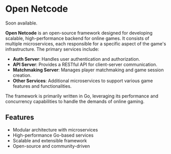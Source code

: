 # Open Netcode
Soon available.

**Open Netcode** is an open-source framework designed for developing scalable, high-performance backend for online games. It consists of multiple microservices, each responsible for a specific aspect of the game's infrastructure. The primary services include:

- **Auth Server**: Handles user authentication and authorization.
- **API Server**: Provides a RESTful API for client-server communication.
- **Matchmaking Server**: Manages player matchmaking and game session creation.
- **Other Services**: Additional microservices to support various game features and functionalities.

The framework is primarily written in Go, leveraging its performance and concurrency capabilities to handle the demands of online gaming.

## Features

- Modular architecture with microservices
- High-performance Go-based services
- Scalable and extensible framework
- Open-source and community-driven

